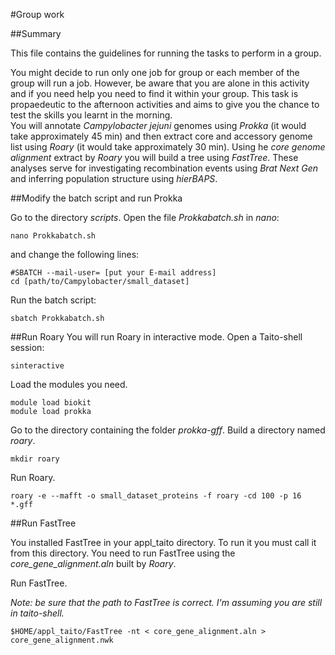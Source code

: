#Group work

##Summary

This file contains the guidelines for running the tasks to perform in a group.

You might decide to run only one job for group or each member of the group will run a job. However, be aware that you are alone in this activity and if you need help you need to find it within your group.
This task is propaedeutic to the afternoon activities and aims to give you the chance to test the skills you learnt in the morning.   
You will annotate *Campylobacter jejuni* genomes using *Prokka* (it would take approximately 45 min) and then extract core and accessory genome list using *Roary* (it would take approximately 30 min). Using he *core genome alignment* extract by *Roary* you will build a tree using *FastTree*. These analyses serve for investigating recombination events using *Brat Next Gen* and inferring population structure using *hierBAPS*.


##Modify the batch script and run Prokka

Go to the directory *scripts*.
Open the file *Prokkabatch.sh* in *nano*:

```
nano Prokkabatch.sh
```
and change the following lines:

```
#SBATCH --mail-user= [put your E-mail address]
cd [path/to/Campylobacter/small_dataset]
```

Run the batch script:

```
sbatch Prokkabatch.sh
```

##Run Roary
You will run Roary in interactive mode. 
Open a Taito-shell session:

```
sinteractive
```

Load the modules you need.

```
module load biokit
module load prokka
```

Go to the directory containing the folder *prokka-gff*.
Build a directory named *roary*.

```
mkdir roary
```

Run Roary.

```
roary -e --mafft -o small_dataset_proteins -f roary -cd 100 -p 16 *.gff
```

##Run FastTree

You installed FastTree in your appl_taito directory. To run it you must call it from this directory. You need to run FastTree using the *core_gene_alignment.aln* built by *Roary*.

Run FastTree.

*Note: be sure that the path to FastTree is correct. I'm assuming you are still in taito-shell.*

```
$HOME/appl_taito/FastTree -nt < core_gene_alignment.aln > core_gene_alignment.nwk
```
